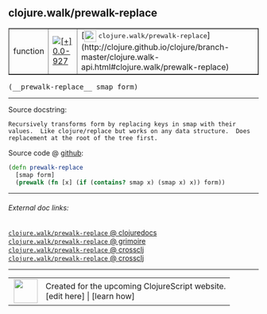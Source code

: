 ## clojure.walk/prewalk-replace



 <table border="1">
<tr>
<td>function</td>
<td><a href="https://github.com/cljsinfo/cljs-api-docs/tree/0.0-927"><img valign="middle" alt="[+] 0.0-927" title="Added in 0.0-927" src="https://img.shields.io/badge/+-0.0--927-lightgrey.svg"></a> </td>
<td>
[<img height="24px" valign="middle" src="http://i.imgur.com/1GjPKvB.png"> <samp>clojure.walk/prewalk-replace</samp>](http://clojure.github.io/clojure/branch-master/clojure.walk-api.html#clojure.walk/prewalk-replace)
</td>
</tr>
</table>


 <samp>
(__prewalk-replace__ smap form)<br>
</samp>

---





Source docstring:

```
Recursively transforms form by replacing keys in smap with their
values.  Like clojure/replace but works on any data structure.  Does
replacement at the root of the tree first.
```


Source code @ [github](https://github.com/clojure/clojurescript/blob/r2075/src/cljs/clojure/walk.cljs#L80-L86):

```clj
(defn prewalk-replace
  [smap form]
  (prewalk (fn [x] (if (contains? smap x) (smap x) x)) form))
```

<!--
Repo - tag - source tree - lines:

 <pre>
clojurescript @ r2075
└── src
    └── cljs
        └── clojure
            └── <ins>[walk.cljs:80-86](https://github.com/clojure/clojurescript/blob/r2075/src/cljs/clojure/walk.cljs#L80-L86)</ins>
</pre>

-->

---



###### External doc links:

[`clojure.walk/prewalk-replace` @ clojuredocs](http://clojuredocs.org/clojure.walk/prewalk-replace)<br>
[`clojure.walk/prewalk-replace` @ grimoire](http://conj.io/store/v1/org.clojure/clojure/1.7.0-beta3/clj/clojure.walk/prewalk-replace/)<br>
[`clojure.walk/prewalk-replace` @ crossclj](http://crossclj.info/fun/clojure.walk/prewalk-replace.html)<br>
[`clojure.walk/prewalk-replace` @ crossclj](http://crossclj.info/fun/clojure.walk.cljs/prewalk-replace.html)<br>

---

 <table>
<tr><td>
<img valign="middle" align="right" width="48px" src="http://i.imgur.com/Hi20huC.png">
</td><td>
Created for the upcoming ClojureScript website.<br>
[edit here] | [learn how]
</td></tr></table>

[edit here]:https://github.com/cljsinfo/cljs-api-docs/blob/master/cljsdoc/clojure.walk/prewalk-replace.cljsdoc
[learn how]:https://github.com/cljsinfo/cljs-api-docs/wiki/cljsdoc-files

<!--

This information was too distracting to show to readers, but I'll leave it
commented here since it is helpful to:

- pretty-print the data used to generate this document
- and show how to retrieve that data



The API data for this symbol:

```clj
{:ns "clojure.walk",
 :name "prewalk-replace",
 :signature ["[smap form]"],
 :history [["+" "0.0-927"]],
 :type "function",
 :full-name-encode "clojure.walk/prewalk-replace",
 :source {:code "(defn prewalk-replace\n  [smap form]\n  (prewalk (fn [x] (if (contains? smap x) (smap x) x)) form))",
          :title "Source code",
          :repo "clojurescript",
          :tag "r2075",
          :filename "src/cljs/clojure/walk.cljs",
          :lines [80 86]},
 :full-name "clojure.walk/prewalk-replace",
 :clj-symbol "clojure.walk/prewalk-replace",
 :docstring "Recursively transforms form by replacing keys in smap with their\nvalues.  Like clojure/replace but works on any data structure.  Does\nreplacement at the root of the tree first."}

```

Retrieve the API data for this symbol:

```clj
;; from Clojure REPL
(require '[clojure.edn :as edn])
(-> (slurp "https://raw.githubusercontent.com/cljsinfo/cljs-api-docs/catalog/cljs-api.edn")
    (edn/read-string)
    (get-in [:symbols "clojure.walk/prewalk-replace"]))
```

-->
